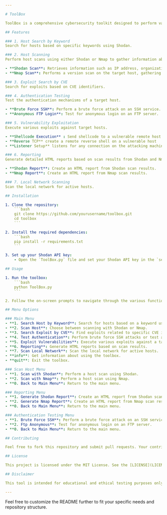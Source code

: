 ```yaml
---

# ToolBox

ToolBox is a comprehensive cybersecurity toolkit designed to perform various network security tasks. This includes host scanning, exploit searching, authentication testing, vulnerability exploitation, and detailed reporting. ToolBox leverages powerful tools like Shodan, Nmap, and custom scripts to provide a wide range of functionalities. (Windows only)

## Features

### 1. Host Search by Keyword
Search for hosts based on specific keywords using Shodan.

### 2. Host Scanning
Perform host scans using either Shodan or Nmap to gather information about the target.

- **Shodan Scan**: Retrieves information such as IP address, organization, operating system, open ports, and associated CVEs.
- **Nmap Scan**: Performs a version scan on the target host, gathering details about open ports, services, versions, and associated CVEs.

### 3. Exploit Search by CVE
Search for exploits based on CVE identifiers.

### 4. Authentication Testing
Test the authentication mechanisms of a target host.

- **Brute Force SSH**: Perform a brute force attack on an SSH service.
- **Anonymous FTP Login**: Test for anonymous login on an FTP server.

### 5. Vulnerability Exploitation
Execute various exploits against target hosts.

- **Shellcode Execution** : Send shellcode to a vulnerable remote host
- **Reverse TCP** create a remote reverse shell on a vulnerable host
- **Listener Setup** listens for any connection on the attacking machine coming from a reverse shell

### 6. Reporting
Generate detailed HTML reports based on scan results from Shodan and Nmap.

- **Shodan Report**: Create an HTML report from Shodan scan results.
- **Nmap Report**: Create an HTML report from Nmap scan results.

### 7. Local Network Scanning
Scan the local network for active hosts.

## Installation

1. Clone the repository:
    ```bash
    git clone https://github.com/yourusername/toolbox.git
    cd toolbox
    ```

2. Install the required dependencies:
    ```bash
    pip install -r requirements.txt
    ```

3. Set up your Shodan API key:
    - Open the `ToolBox.py` file and set your Shodan API key in the `self.API_KEY` variable.

## Usage

1. Run the toolbox:
    ```bash
    python ToolBox.py
    ```

2. Follow the on-screen prompts to navigate through the various functionalities.

## Menu Options

### Main Menu
- **1. Search Host by Keyword**: Search for hosts based on a keyword using Shodan.
- **2. Scan Host**: Choose between scanning with Shodan or Nmap.
- **3. Search Exploit by CVE**: Find exploits related to specific CVE identifiers.
- **4. Test Authentication**: Perform brute force SSH attacks or test anonymous FTP login.
- **5. Exploit Vulnerabilities**: Execute various exploits against a target host.
- **6. Reporting**: Generate HTML reports based on scan results.
- **7. Scan Local Network**: Scan the local network for active hosts.
- **info**: Get information about using the toolbox.
- **quit**: Exit the toolbox.

### Scan Host Menu
- **1. Scan with Shodan**: Perform a host scan using Shodan.
- **2. Scan with Nmap**: Perform a host scan using Nmap.
- **0. Back to Main Menu**: Return to the main menu.

### Reporting Menu
- **1. Generate Shodan Report**: Create an HTML report from Shodan scan results.
- **2. Generate Nmap Report**: Create an HTML report from Nmap scan results.
- **0. Back to Main Menu**: Return to the main menu.

### Authentication Testing Menu
- **1. Brute Force SSH**: Perform a brute force attack on an SSH service.
- **2. Ftp Anonymous**: Test for anonymous login on an FTP server.
- **0. Back to Main Menu**: Return to the main menu.

## Contributing

Feel free to fork this repository and submit pull requests. Your contributions are always welcome!

## License

This project is licensed under the MIT License. See the [LICENSE](LICENSE) file for details.

## Disclaimer

This tool is intended for educational and ethical testing purposes only. The author is not responsible for any misuse or damage caused by this tool. Always obtain permission before running any scans or exploits on a network.

---
```


Feel free to customize the README further to fit your specific needs and repository structure.
